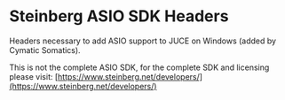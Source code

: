# Steinberg ASIO SDK Headers

Headers necessary to add ASIO support to JUCE on Windows (added by Cymatic Somatics).


This is not the complete ASIO SDK, for the complete SDK and
licensing please visit: [https://www.steinberg.net/developers/](https://www.steinberg.net/developers/)